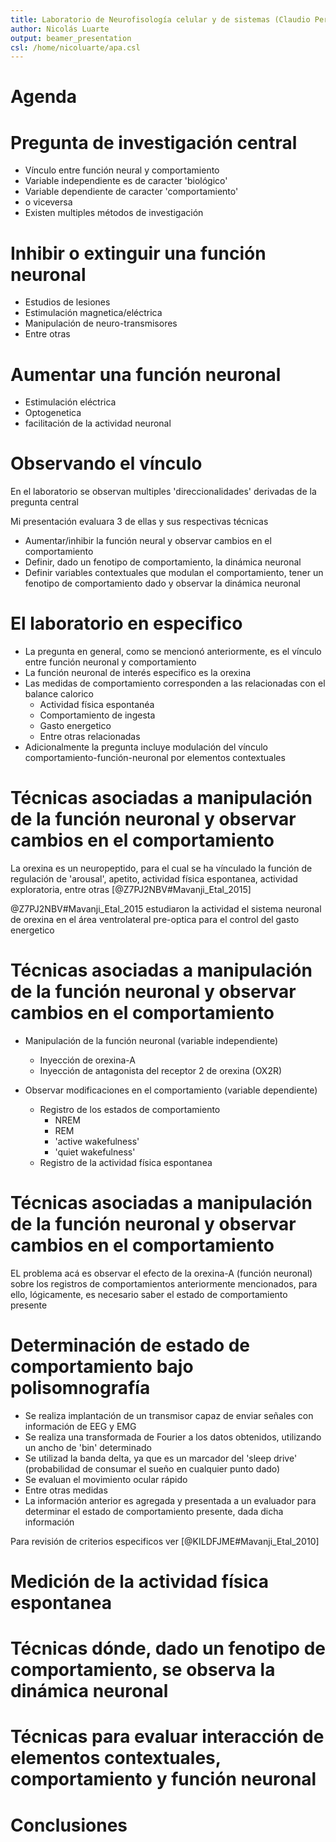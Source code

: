 ```yaml
---
title: Laboratorio de Neurofisología celular y de sistemas (Claudio Peréz Leighton)
author: Nicolás Luarte
output: beamer_presentation
csl: /home/nicoluarte/apa.csl
---
```


# Agenda

# Pregunta de investigación central
- Vínculo entre función neural y comportamiento
- Variable independiente es de caracter 'biológico'
- Variable dependiente de caracter 'comportamiento'
- o viceversa
- Existen multiples métodos de investigación

# Inhibir o extinguir una función neuronal
- Estudios de lesiones
- Estimulación magnetica/eléctrica
- Manipulación de neuro-transmisores
- Entre otras

# Aumentar una función neuronal
- Estimulación eléctrica
- Optogenetica
- facilitación de la actividad neuronal

# Observando el vínculo
En el laboratorio se observan multiples 'direccionalidades' derivadas de la pregunta central

Mi presentación evaluara 3 de ellas y sus respectivas técnicas

- Aumentar/inhibir la función neural y observar cambios en el comportamiento
- Definir, dado un fenotipo de comportamiento, la dinámica neuronal
- Definir variables contextuales que modulan el comportamiento, tener un fenotipo de comportamiento dado y observar la dinámica neuronal

# El laboratorio en especifico
- La pregunta en general, como se mencionó anteriormente, es el vínculo entre función neuronal y comportamiento
- La función neuronal de interés especifico es la orexina
- Las medidas de comportamiento corresponden a las relacionadas con el balance calorico
	- Actividad física espontanéa
	- Comportamiento de ingesta
	- Gasto energetico
	- Entre otras relacionadas
- Adicionalmente la pregunta incluye modulación del vínculo comportamiento-función-neuronal por elementos contextuales

# Técnicas asociadas a manipulación de la función neuronal y observar cambios en el comportamiento
La orexina es un neuropeptido, para el cual se ha vínculado la función de regulación de 'arousal', apetito, actividad física espontanea, actividad exploratoria, entre otras [@Z7PJ2NBV#Mavanji_Etal_2015]

@Z7PJ2NBV#Mavanji_Etal_2015 estudiaron la actividad  el sistema neuronal de orexina en el área ventrolateral pre-optica para el control del gasto energetico

# Técnicas asociadas a manipulación de la función neuronal y observar cambios en el comportamiento

- Manipulación de la función neuronal (variable independiente)
	- Inyección de orexina-A
	- Inyección de antagonista del receptor 2 de orexina (OX2R)

- Observar modificaciones en el comportamiento (variable dependiente)
	- Registro de los estados de comportamiento
		- NREM
		- REM
		- 'active wakefulness'
		- 'quiet wakefulness'
	- Registro de la actividad física espontanea

# Técnicas asociadas a manipulación de la función neuronal y observar cambios en el comportamiento

EL problema acá es observar el efecto de la orexina-A (función neuronal) sobre los registros de comportamientos anteriormente mencionados, para ello, lógicamente, es necesario saber el estado de comportamiento presente

# Determinación de estado de comportamiento bajo polisomnografía
- Se realiza implantación de un transmisor capaz de enviar señales con información de EEG y EMG
- Se realiza una transformada de Fourier a los datos obtenidos, utilizando un ancho de 'bin' determinado
- Se utilizad la banda delta, ya que es un marcador del 'sleep drive' (probabilidad de consumar el sueño en cualquier punto dado)
- Se evaluan el movimiento ocular rápido
- Entre otras medidas
- La información anterior es agregada y presentada a un evaluador para determinar el estado de comportamiento presente, dada dicha información

Para revisión de criterios especificos ver [@KILDFJME#Mavanji_Etal_2010]

# Medición de la actividad física espontanea

# Técnicas dónde, dado un fenotipo de comportamiento, se observa la dinámica neuronal

# Técnicas para evaluar interacción de elementos contextuales, comportamiento y función neuronal

# Conclusiones


